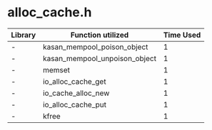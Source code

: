 # alloc_cache.h

| Library | Function utilized | Time Used |
| - | - | - |
| - | kasan_mempool_poison_object | 1 |
| - | kasan_mempool_unpoison_object | 1 |
| - | memset | 1 |
| - | io_alloc_cache_get | 1 |
| - | io_cache_alloc_new | 1 |
| - | io_alloc_cache_put | 1 |
| - | kfree | 1 |
